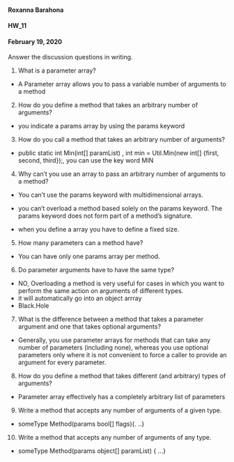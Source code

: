 #### Roxanna Barahona
#### HW_11
#### February 19, 2020


Answer the discussion questions in writing.
1. What is a parameter array?
- A Parameter array allows you to pass a variable number of arguments to a method

2. How do you define a method that takes an arbitrary number of arguments?

- you indicate a params array by using the params keyword

3. How do you call a method that takes an arbitrary number of arguments?
- public static int Min(int[] paramList) , int min = Util.Min(new int[] {first, second, third});, you can use the key word MIN

4. Why can’t you use an array to pass an arbitrary number of arguments to a method?
- You can’t use the params keyword with multidimensional arrays.
- you can’t overload a method based solely on the params keyword. The params keyword does not form part of a method’s signature.

- when you define a array you have to define a fixed size.

5. How many parameters can a method have?
- You can have only one params array per method.

6. Do parameter arguments have to have the same type?
-	NO, Overloading a method is very useful for cases in which you want to perform the same action on arguments of different types.
- it will automatically go into an object arrray
-	Black.Hole

7. What is the difference between a method that takes a parameter argument and one that takes optional
arguments?
- Generally, you use parameter arrays for methods that can take any number of parameters (including none), whereas you use optional parameters only where it is not convenient to force a caller to provide an argument for every parameter.

8. How do you define a method that takes different (and arbitrary) types of arguments?
-	Parameter array effectively has a completely arbitrary list of parameters

9. Write a method that accepts any number of arguments of a given type.
-	someType Method(params bool[] flags){. ..}

10. Write a method that accepts any number of arguments of any type.
-	someType Method(params object[] paramList)
{ ...}

